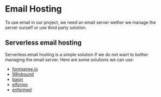 # Email Hosting

To use email in our project, we need an email server wether we manage the server
ourself or use third party solution.

## Serverless email hosting

Serverless email hosting is a simple solution if we do not want to bother managing
the email server. Here are some solutions we can use:

- [formspree.io](https://formspree.io/)
- [99inbound](https://www.99inbound.com/)
- [basin](https://usebasin.com/)
- [elformo](https://www.elformo.com/)
- [enformed](http://www.enformed.io/)
